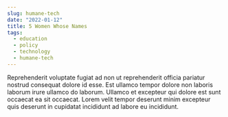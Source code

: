 ```yaml
---
slug: humane-tech
date: "2022-01-12"
title: 5 Women Whose Names
tags:
  - education
  - policy
  - technology
  - humane-tech
---
```


Reprehenderit voluptate fugiat ad non ut reprehenderit officia pariatur nostrud consequat dolore id esse. Est ullamco tempor dolore non laboris laborum irure ullamco do laborum. Ullamco et excepteur qui dolore est sunt occaecat ea sit occaecat. Lorem velit tempor deserunt minim excepteur quis deserunt in cupidatat incididunt ad labore eu incididunt.

